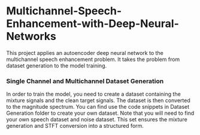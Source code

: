 # Multichannel-Speech-Enhancement-with-Deep-Neural-Networks
This project applies an autoencoder deep neural network to the multichannel speech enhancement problem. It takes the problem from dataset generation to the model training.

### Single Channel and Multichannel Dataset Generation
In order to train the model, you need to create a dataset containing the mixture signals and the clean target signals. The dataset is then converted to the magnitude spectrum. You can find use the code snippets in Dataset Generation folder to create your own dataset. Note that you will need to find your own speech dataset and noise dataset. This set ensures the mixture generation and STFT conversion into a structured form.
